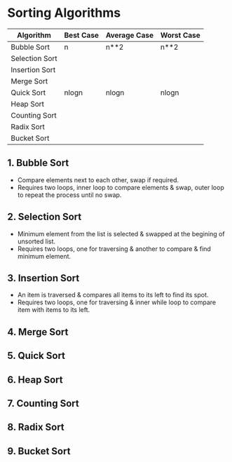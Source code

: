 # Sorting Algorithms
| Algorithm | Best Case | Average Case | Worst Case |
|-|-|-|-|
| Bubble Sort | n | n**2 | n**2 |
| Selection Sort |
| Insertion Sort |
| Merge Sort |
| Quick Sort | nlogn | nlogn | nlogn |
| Heap Sort |
| Counting Sort |
| Radix Sort |
| Bucket Sort |
## 1. Bubble Sort
- Compare elements next to each other, swap if required.
- Requires two loops, inner loop to compare elements & swap, outer loop to repeat the process until no swap.
## 2. Selection Sort
- Minimum element from the list is selected & swapped at the begining of unsorted list. 
- Requires two loops, one for traversing & another to compare & find minimum element. 
## 3. Insertion Sort
- An item is traversed & compares all items to its left to find its spot. 
- Requires two loops, one for traversing & inner while loop to compare item with items to its left. 
## 4. Merge Sort
## 5. Quick Sort
## 6. Heap Sort
## 7. Counting Sort
## 8. Radix Sort
## 9. Bucket Sort
